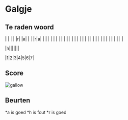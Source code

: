 # Galgje

## Te raden woord

| | | | |r| |a| | | |r|a| | | | | | | | | | | | | | | | | | | | | | | | | | | | | | | |


|h|||||||

|1|2|3|4|5|6|7|

## Score
![gallow](./images/1.png)

## Beurten
*a is goed 
*h is fout
*r is goed

